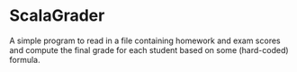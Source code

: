 # ScalaGrader

A simple program to read in a file containing homework and exam scores and compute the final grade for each student
based on some (hard-coded) formula.
